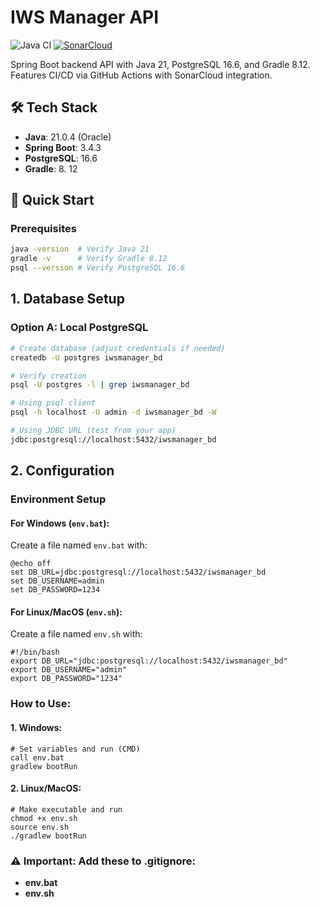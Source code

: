 # IWS Manager API

![Java CI](https://github.com/Piramide-Informatik/iws-manager-api/actions/workflows/ci.yml/badge.svg)
[![SonarCloud](https://sonarcloud.io/images/project_badges/sonarcloud-white.svg)](https://sonarcloud.io/summary/new_code?id=Piramide-Informatik_iws-manager-api)

Spring Boot backend API with Java 21, PostgreSQL 16.6, and Gradle 8.12. Features CI/CD via GitHub Actions with SonarCloud integration.

## 🛠 Tech Stack
- **Java**: 21.0.4 (Oracle)
- **Spring Boot**: 3.4.3
- **PostgreSQL**: 16.6
- **Gradle**: 8.                12

## 🚀 Quick Start

### Prerequisites
```bash
java -version  # Verify Java 21
gradle -v      # Verify Gradle 8.12
psql --version # Verify PostgreSQL 16.6
```

## 1. Database Setup

### Option A: Local PostgreSQL
```bash
# Create database (adjust credentials if needed)
createdb -U postgres iwsmanager_bd

# Verify creation
psql -U postgres -l | grep iwsmanager_bd

# Using psql client
psql -h localhost -U admin -d iwsmanager_bd -W

# Using JDBC URL (test from your app)
jdbc:postgresql://localhost:5432/iwsmanager_bd
```
## 2. Configuration

### Environment Setup

#### For Windows (`env.bat`):
Create a file named `env.bat` with:
```batch
@echo off
set DB_URL=jdbc:postgresql://localhost:5432/iwsmanager_bd
set DB_USERNAME=admin
set DB_PASSWORD=1234
```
#### For Linux/MacOS (`env.sh`):
Create a file named `env.sh` with:
```batch
#!/bin/bash
export DB_URL="jdbc:postgresql://localhost:5432/iwsmanager_bd"
export DB_USERNAME="admin"
export DB_PASSWORD="1234"
```

### How to Use:

#### 1. Windows:
```batch
# Set variables and run (CMD)
call env.bat
gradlew bootRun
```
#### 2. Linux/MacOS:
```batch
# Make executable and run
chmod +x env.sh
source env.sh
./gradlew bootRun
```

### ⚠️ Important: Add these to .gitignore:

- **env.bat**
- **env.sh**